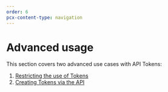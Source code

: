 ```yaml
---
order: 6
pcx-content-type: navigation
---
```


# Advanced usage

This section covers two advanced use cases with API Tokens:

1.  [Restricting the use of Tokens](/tokens/advanced/restrictions)
2.  [Creating Tokens via the API](/tokens/advanced/api)
